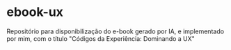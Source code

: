 # ebook-ux
Repositório para disponibilização do e-book gerado por IA, e implementado por mim, com o título "Códigos da Experiência: Dominando a UX"
